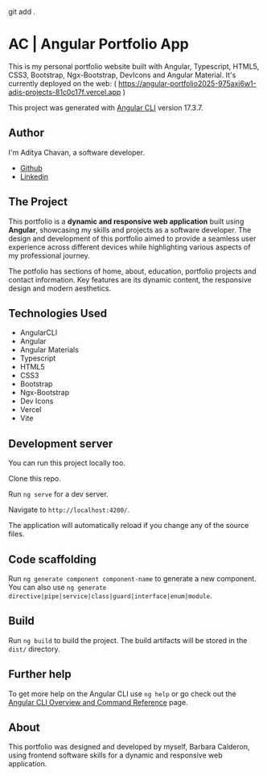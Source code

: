 git add .
# AC | Angular Portfolio App

This is my personal portfolio website built with Angular, Typescript, HTML5, CSS3, Bootstrap, Ngx-Bootstrap, DevIcons and Angular Material. It's currently deployed on the web: ( https://angular-portfolio2025-975axi6w1-adis-projects-81c0c17f.vercel.app )


This project was generated with [Angular CLI](https://github.com/angular/angular-cli) version 17.3.7.

## Author

I'm Aditya Chavan, a software developer.

- [Github](https://github.com/aditya19chavan)
- [Linkedin](https://www.linkedin.com/in/aditya-chavan2)


## The Project

This portfolio is a **dynamic and responsive web application** built using **Angular**, showcasing my skills and projects as a software developer. The design and development of this portfolio aimed to provide a seamless user experience across different devices while highlighting various aspects of my professional journey. 

The potfolio has sections of home, about, education, portfolio projects and contact information. Key features are its dynamic content, the responsive design and modern aesthetics.

## Technologies Used

- AngularCLI
- Angular
- Angular Materials
- Typescript
- HTML5
- CSS3
- Bootstrap
- Ngx-Bootstrap
- Dev Icons
- Vercel
- Vite

## Development server

You can run this project locally too.

Clone this repo.

Run `ng serve` for a dev server. 

Navigate to `http://localhost:4200/`. 

The application will automatically reload if you change any of the source files.

## Code scaffolding

Run `ng generate component component-name` to generate a new component. You can also use `ng generate directive|pipe|service|class|guard|interface|enum|module`.

## Build

Run `ng build` to build the project. The build artifacts will be stored in the `dist/` directory.

## Further help

To get more help on the Angular CLI use `ng help` or go check out the [Angular CLI Overview and Command Reference](https://angular.io/cli) page.

## About

This portfolio was designed and developed by myself, Barbara Calderon, using frontend software skills for a dynamic and responsive web application.
